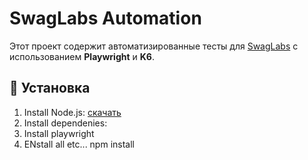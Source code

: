 # SwagLabs Automation

Этот проект содержит автоматизированные тесты для [SwagLabs](https://www.saucedemo.com) с использованием **Playwright** и **K6**.

## 📌 Установка
1. Install Node.js: [скачать](https://nodejs.org/)
2. Install dependenies:
3. Install playwright
4. ENstall all etc...
   npm install
